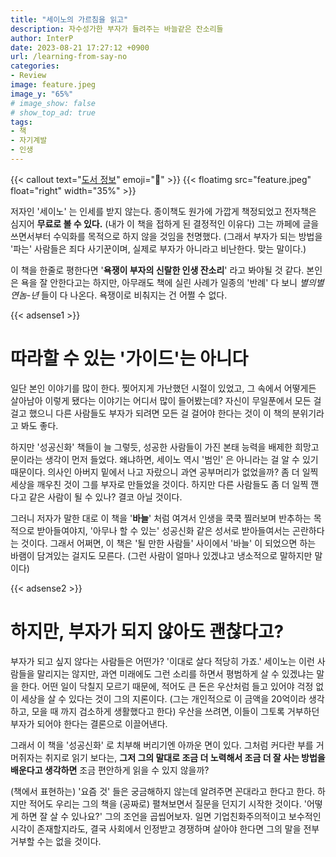 ```yaml
---
title: "세이노의 가르침을 읽고"
description: 자수성가한 부자가 들려주는 바늘같은 잔소리들
author: InterP
date: 2023-08-21 17:27:12 +0900
url: /learning-from-say-no
categories:
- Review
image: feature.jpeg
image_y: "65%"
# image_show: false
# show_top_ad: true
tags: 
- 책
- 자기계발
- 인생
---
```


{{< callout text="[도서 정보](https://product.kyobobook.co.kr/detail/S000214961966)" emoji=":orange_book:" >}}
{{< floatimg src="feature.jpeg" float="right" width="35%" >}}

저자인 '세이노' 는 인세를 받지 않는다. 종이책도 원가에 가깝게 책정되었고 전자책은 심지어 **무료로 볼 수 있다.** (내가 이 책을 접하게 된 결정적인 이유다) 그는 까페에 글을 쓰면서부터 수익화를 목적으로 하지 않을 것임을 천명했다. (그래서 부자가 되는 방법을 '파는' 사람들은 죄다 사기꾼이며, 실제로 부자가 아니라고 비난한다. 맞는 말이다.)

이 책을 한줄로 평한다면 '**욕쟁이 부자의 신랄한 인생 잔소리**' 라고 봐야될 것 같다. 본인은 욕을 잘 안한다고는 하지만, 아무래도 책에 실린 사례가 일종의 '반례' 다 보니 *별의별 연놈-년* 들이 다 나온다. 욕쟁이로 비춰지는 건 어쩔 수 없다.

{{< adsense1 >}}

# 따라할 수 있는 '가이드'는 아니다
일단 본인 이야기를 많이 한다. 찢어지게 가난했던 시절이 있었고, 그 속에서 어떻게든 살아남아 이렇게 됐다는 이야기는 어디서 많이 들어봤는데? 자신이 무일푼에서 모든 걸 걸고 했으니 다른 사람들도 부자가 되려면 모든 걸 걸어야 한다는 것이 이 책의 분위기라고 봐도 좋다.

하지만 '성공신화' 책들이 늘 그렇듯, 성공한 사람들이 가진 본태 능력을 배제한 희망고문이라는 생각이 먼저 들었다. 왜냐하면, 세이노 역시 '범인' 은 아니라는 걸 알 수 있기 때문이다. 의사인 아버지 밑에서 나고 자랐으니 과연 공부머리가 없었을까? 좀 더 일찍 세상을 깨우친 것이 그를 부자로 만들었을 것이다. 하지만 다른 사람들도 좀 더 일찍 깬다고 같은 사람이 될 수 있나? 결코 아닐 것이다.

그러니 저자가 말한 대로 이 책을 '**바늘**' 처럼 여겨서 인생을 쿡쿡 찔러보며 반추하는 목적으로 받아들여야지, '아무나 할 수 있는' 성공신화 같은 성서로 받아들여서는 곤란하다는 것이다. 그래서 어쩌면, 이 책은 '될 만한 사람들' 사이에서 '바늘' 이 되었으면 하는 바램이 담겨있는 걸지도 모른다. (그런 사람이 얼마나 있겠냐고 냉소적으로 말하지만 말이다) 

{{< adsense2 >}}

# 하지만, 부자가 되지 않아도 괜찮다고?

부자가 되고 싶지 않다는 사람들은 어떤가? '이대로 살다 적당히 가죠.' 세이노는 이런 사람들을 말리지는 않지만, 과연 미래에도 그런 소리를 하면서 평범하게 살 수 있겠냐는 말을 한다. 어떤 일이 닥칠지 모르기 때문에, 적어도 큰 돈은 우산처럼 들고 있어야 걱정 없이 세상을 살 수 있다는 것이 그의 지론이다. (그는 개인적으로 이 금액을 20억이라 생각하고, 모을 때 까지 검소하게 생활했다고 한다) 우산을 쓰려면, 이들이 그토록 거부하던 부자가 되어야 한다는 결론으로 이끌어낸다.

그래서 이 책을 '성공신화' 로 치부해 버리기엔 아까운 면이 있다. 그처럼 커다란 부를 거머쥐자는 취지로 읽기 보다는, **그저 그의 말대로 조금 더 노력해서 조금 더 잘 사는 방법을 배운다고 생각하면** 조금 편안하게 읽을 수 있지 않을까? 

(책에서 표현하는) '요즘 것' 들은 궁금해하지 않는데 알려주면 꼰대라고 한다고 한다. 하지만 적어도 우리는 그의 책을 (공짜로) 펼쳐보면서 질문을 던지기 시작한 것이다. '어떻게 하면 잘 살 수 있나요?' 그의 조언을 곱씹어보자. 일면 기업친화주의적이고 보수적인 시각이 존재할지라도, 결국 사회에서 인정받고 경쟁하며 살아야 한다면 그의 말을 전부 거부할 수는 없을 것이다.
